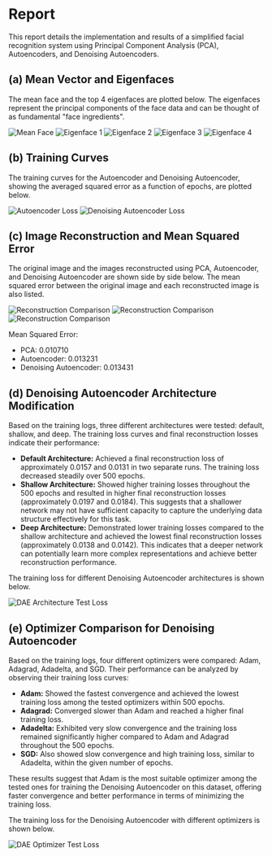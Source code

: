 # Report

This report details the implementation and results of a simplified facial recognition system using Principal Component Analysis (PCA), Autoencoders, and Denoising Autoencoders.

## (a) Mean Vector and Eigenfaces

The mean face and the top 4 eigenfaces are plotted below. The eigenfaces represent the principal components of the face data and can be thought of as fundamental "face ingredients".

![Mean Face](output/main/mean_face.png)
![Eigenface 1](output/main/eigenface_1.png)
![Eigenface 2](output/main/eigenface_2.png)
![Eigenface 3](output/main/eigenface_3.png)
![Eigenface 4](output/main/eigenface_4.png)

## (b) Training Curves

The training curves for the Autoencoder and Denoising Autoencoder, showing the averaged squared error as a function of epochs, are plotted below.

![Autoencoder Loss](output/main/autoencoder_loss.png)
![Denoising Autoencoder Loss](output/main/denoising_autoencoder_loss.png)

## (c) Image Reconstruction and Mean Squared Error

The original image and the images reconstructed using PCA, Autoencoder, and Denoising Autoencoder are shown side by side below. The mean squared error between the original image and each reconstructed image is also listed.

![Reconstruction Comparison](output/main/pca_reconstruction.png)
![Reconstruction Comparison](output/main/autoencoder_reconstruction.png)
![Reconstruction Comparison](output/main/denoising_autoencoder_reconstruction.png)

Mean Squared Error:

- PCA: 0.010710
- Autoencoder: 0.013231
- Denoising Autoencoder: 0.013431

## (d) Denoising Autoencoder Architecture Modification

Based on the training logs, three different architectures were tested: default, shallow, and deep. The training loss curves and final reconstruction losses indicate their performance:

- **Default Architecture:** Achieved a final reconstruction loss of approximately 0.0157 and 0.0131 in two separate runs. The training loss decreased steadily over 500 epochs.
- **Shallow Architecture:** Showed higher training losses throughout the 500 epochs and resulted in higher final reconstruction losses (approximately 0.0197 and 0.0184). This suggests that a shallower network may not have sufficient capacity to capture the underlying data structure effectively for this task.
- **Deep Architecture:** Demonstrated lower training losses compared to the shallow architecture and achieved the lowest final reconstruction losses (approximately 0.0138 and 0.0142). This indicates that a deeper network can potentially learn more complex representations and achieve better reconstruction performance.

The training loss for different Denoising Autoencoder architectures is shown below.

![DAE Architecture Test Loss](output/dae-test/dae_architecture_test_loss.png)

## (e) Optimizer Comparison for Denoising Autoencoder

Based on the training logs, four different optimizers were compared: Adam, Adagrad, Adadelta, and SGD. Their performance can be analyzed by observing their training loss curves:

- **Adam:** Showed the fastest convergence and achieved the lowest training loss among the tested optimizers within 500 epochs.
- **Adagrad:** Converged slower than Adam and reached a higher final training loss.
- **Adadelta:** Exhibited very slow convergence and the training loss remained significantly higher compared to Adam and Adagrad throughout the 500 epochs.
- **SGD:** Also showed slow convergence and high training loss, similar to Adadelta, within the given number of epochs.

These results suggest that Adam is the most suitable optimizer among the tested ones for training the Denoising Autoencoder on this dataset, offering faster convergence and better performance in terms of minimizing the training loss.

The training loss for the Denoising Autoencoder with different optimizers is shown below.

![DAE Optimizer Test Loss](output/dae-test/dae_optimizer_test_loss.png)
